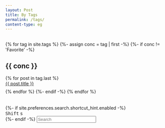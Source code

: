 ```yaml
---
layout: Post
title: By Tags
permalink: /tags/
content-type: eg
---
```



<br>
<div>
{% for tag in site.tags %}
  {%- assign conc = tag | first -%}
  {%- if conc != 'Favorite' -%}
    <h2 id="{{ conc }}">{{ conc }}</h2>
    {% for post in tag.last %} 
      <li id="category-content" style="padding-bottom: 0.6em; list-style: none;"><a href="{{post.url}}">{{ post.title }}</a></li>
    {% endfor %}
  {%- endif -%}
{% endfor %}
</div>
<br/>
<br/>

 <div class="searchbar search-container">
    {%- if site.preferences.search.shortcut_hint.enabled -%}
    <div class="search-shortcut disable-select">
        <kbd class="disable-select">Shift</kbd>
        <kbd class="disable-select">s</kbd>
    </div>
    {%- endif -%}
    <label for="search-input"></label>
    <input type="text" id="search-input" autocomplete="off" placeholder="Search"/>
    <div style="position: relative;">
        <p class="search-icon"></p>
      </div>
    <div id="search-results" class="search-results"></div>
</div>
